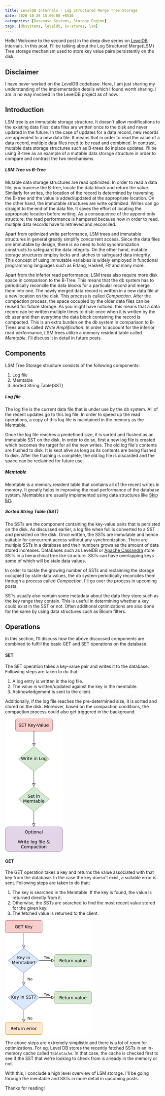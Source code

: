 ```yaml
---
title: LevelDB Internals - Log Structured Merge Tree Storage
date: 2020-10-26 15:00:00 +0530
categories: [Database Systems, Storage Engine]
tags: [dbsystems, leveldb, kv-stores, lsm]
---
```


Hello! Welcome to the second post in the deep dive series on [LevelDB](https://github.com/google/leveldb) internals. In this post, I'll be talking about the Log Structured Merge(LSM) Tree storage mechanism used to store key value pairs persistently on the disk.

## Disclaimer
I have never worked on the LevelDB codebase. Here, I am just sharing my understanding of the implementation details which I found worth sharing. I am in no way involved in the LevelDB project as of now.

## Introduction
LSM tree is an immutable storage structure. It doesn't allow modifications to the existing data files: data files are written once to the disk and never updated in the future. In the case of updates for a data record, new records are appended to a new data file. It means that in order to read the value of a data record, multiple data files need to be read and combined. In contrast, mutable data storage structures such as B-trees do inplace updates. I'll be using B-tree as an example of a mutable data storage structure in order to compare and contrast the two mechanisms.

##### LSM Tree vs B-Tree
Mutable data storage structures are read optimized. In order to read a data file, you traverse the B-tree, locate the data block and return the value. Similarly for writes, the location of the record is determined by traversing the B-tree and the value is added/updated at the appropriate location. On the other hand, the immutable structures are write optimized. Writes can go straight to the end of the data file. It saves the effort of locating the appropriate location before writing. As a consequence of the append only structure, the read performance is hampered because now in order to read, multiple data records have to retrieved and reconciled.

Apart from optimized write performance, LSM trees and immutable structures in general greatly simplify concurrent access. Since the data files are immutable by design, there is no need to hold synchronization constructs to safeguard the data integrity. On the other hand, mutable storage structures employ locks and latches to safeguard data integrity. This concept of using immutable variables is widely employed in functional programming languages such as Erlang, Haskell, F# and many more.

Apart from the inferior read performance, LSM trees also require more disk space in comparison to the B-Tree. This means that the db system has to periodically reconcile the data blocks for a particular record and merge them into one. The newly merged data record is written in a new data file at a new location on the disk. This process is called *Compaction*. After the compaction process, the space occupied by the older data files can be reused for future storage. As you might have noticed, this means that a data record can be written multiple times to disk: once when it is written by the db user and then everytime the data block containing the record is compacted. This is an extra burden on the db system in comparison to B-Trees and is called *Write Amplification*. In order to account for the inferior read performance, LSM trees utilize a memory resident table called *Memtable*. I'll discuss it in detail in future posts.

## Components
LSM Tree Storage structure consists of the following components:

1. Log file
2. Memtable
3. Sorted String Table(SST)

##### Log file
The log file is the current data file that is under use by the db system. All of the recent updates go to this log file. In order to speed up the read operations, a copy of this log file is maintained in the memory as the Memtable.

Once the log file reaches a predefined size, it is sorted and flushed as an immutable SST on the disk. In order to do so, first a new log file is created which becomes the target for all the new writes. The old log file's contents are flushed to disk. It is kept alive as long as its contents are being flushed to disk. After the flushing is complete, the old log file is discarded and the space can be reclaimed for future use.

##### Memtable
Memtable is a memory resident table that contains all of the recent writes in memory. It greatly helps in improving the read performance of the database system. Memtables are usually implemented using data structures like [Skip list](https://en.wikipedia.org/wiki/Skip_list).

##### Sorted String Table (SST)
The SSTs are the component containing the key-value pairs that is persisted on the disk. As discussed earlier, a log file when full is converted to a SST and persisted on the disk. Once written, the SSTs are immutable and hence suitable for concurrent access without any synchronization. There are multiple SSTs in a database and their numbers grows as the amount of data stored increases. Databases such as LevelDB or [Apache Cassandra](https://cassandra.apache.org/) store SSTs in a hierarchical tree like structure. SSTs can have overlapping keys some of which will be stale data values.

In order to tackle the growing number of SSTs and reclaiming the storage occupied by stale data values, the db system periodically reconciles them through a process called *Compaction*. I'll go over the process in upcoming posts.

SSTs usually also contain some metadata about the data they store such as the key range they contain. This is useful in determining whether a key could exist in the SST or not. Often additional optimizations are also done for the same by using data structures such as Bloom filters.

## Operations
In this section, I'll discuss how the above discussed components are combined to fulfill the basic GET and SET operations on the database.

#### SET
The SET operation takes a key-value pair and writes it to the database. Following steps are taken to do that:

1. A log entry is written in the log file.
2. The value is written/updated against the key in the memtable.
3. Acknowledgement is sent to the client.

Additionally, if the log file reaches the pre-determined size, it is sorted and stored on the disk. Moreover, based on the compaction conditions, the compaction process could also get triggered in the background.

![LSM SET operation](/assets/img/lsm-tree/lsm-set.png)

#### GET
The GET operation takes a key and returns the value associated with that key from the database. In the case the key doesn't exist, a suitable error is sent.
Following steps are taken to do that:

1. The key is searched in the Memtable. If the key is found, the value is returned directly from it.
2. Otherwise, the SSTs are searched to find the most recent value stored for the given key.
3. The fetched value is returned to the client.

![LSM GET operation](/assets/img/lsm-tree/lsm-get.png)

The above steps are extremely simplistic and there is a lot of room for optimizations. For eg. Level DB stores the recently fetched SSTs in an in-memory cache called `TableCache`. In that case, the cache is checked first to see if the SST that we're looking to check from is already in the memory or not.

With this, I conclude a high level overview of LSM storage. I'll be going through the memtable and SSTs in more detail in upcoming posts.

Thanks for reading!
